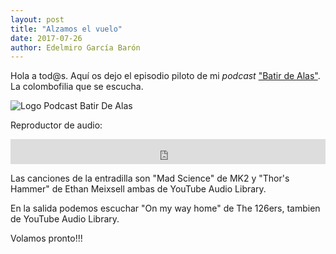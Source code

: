 ```yaml
---
layout: post
title: "Alzamos el vuelo"
date: 2017-07-26
author: Edelmiro García Barón
---
```

Hola a tod@s. Aquí os dejo el episodio piloto de mi *podcast* <a href="https://batirdealas.github.io">"Batir de Alas"</a>. La colombofilia que se escucha.

<img src="https://batirdealas.github.io/images/Header.jpg" alt="Logo Podcast Batir De Alas" style="max-width:100%;width:auto;height:auto;">

Reproductor de audio:
<p><iframe src="https://archive.org/embed/BdA00000EpisodioPiloto" width="100%" height="40" frameborder="0" allowfullscreen="allowfullscreen"></iframe></p>
Las canciones de la entradilla son "Mad Science" de MK2 y "Thor's Hammer" de Ethan Meixsell ambas de YouTube Audio Library.

En la salida podemos escuchar "On my way home" de The 126ers, tambien de YouTube Audio Library.

Volamos pronto!!!
